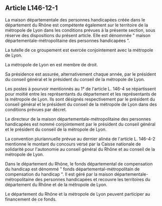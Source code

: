 ## Article L146-12-1

La maison départementale des personnes handicapées créée dans le département du Rhône est compétente
également sur le territoire de la métropole de Lyon dans les conditions prévues à la présente section, sous
réserve des dispositions du présent article. Elle est dénommée " maison départementale-métropolitaine des
personnes handicapées ".

La tutelle de ce groupement est exercée conjointement avec la métropole de Lyon.

La métropole de Lyon en est membre de droit.

Sa présidence est assurée, alternativement chaque année, par le président du conseil général et le président du
conseil de la métropole de Lyon.

Les postes à pourvoir mentionnés au 1° de l'article L. 146-4 se répartissent pour moitié entre les
représentants du département et les représentants de la métropole de Lyon. Ils sont désignés respectivement
par le président du conseil général et le président du conseil de la métropole de Lyon dans des conditions
prévues par décret.

Le directeur de la maison départementale-métropolitaine des personnes handicapées est nommé
conjointement par le président du conseil général et le président du conseil de la métropole de Lyon.

La convention pluriannuelle prévue au dernier alinéa de l'article L. 146-4-2 mentionne le montant du
concours versé par la Caisse nationale de solidarité pour l'autonomie au conseil général du Rhône et au
conseil de la métropole de Lyon.

Dans le département du Rhône, le fonds départemental de compensation du handicap est dénommé " fonds
départemental-métropolitain de compensation du handicap ". Il est géré par la maison départementale-
métropolitaine des personnes handicapées et recouvre les territoires du département du Rhône et de la
métropole de Lyon.

Le département du Rhône et la métropole de Lyon peuvent participer au financement de ce fonds.

